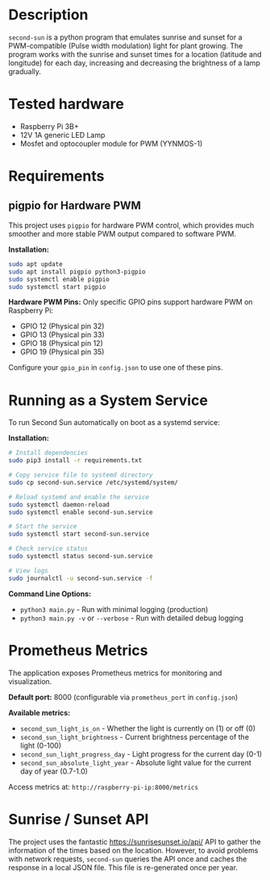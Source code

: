 # Description

`second-sun` is a python program that emulates sunrise and sunset for a PWM-compatible (Pulse width modulation) light for plant growing. The program works with the sunrise and sunset times for a location (latitude and longitude) for each day, increasing and decreasing the brightness of a lamp gradually.

# Tested hardware
- Raspberry Pi 3B+
- 12V 1A generic LED Lamp
- Mosfet and optocoupler module for PWM (YYNMOS-1)

# Requirements
## pigpio for Hardware PWM
This project uses `pigpio` for hardware PWM control, which provides much smoother and more stable PWM output compared to software PWM.

**Installation:**
```bash
sudo apt update
sudo apt install pigpio python3-pigpio
sudo systemctl enable pigpio
sudo systemctl start pigpio
```

**Hardware PWM Pins:**
Only specific GPIO pins support hardware PWM on Raspberry Pi:
- GPIO 12 (Physical pin 32)
- GPIO 13 (Physical pin 33) 
- GPIO 18 (Physical pin 12)
- GPIO 19 (Physical pin 35)

Configure your `gpio_pin` in `config.json` to use one of these pins.

# Running as a System Service

To run Second Sun automatically on boot as a systemd service:

**Installation:**
```bash
# Install dependencies
sudo pip3 install -r requirements.txt

# Copy service file to systemd directory
sudo cp second-sun.service /etc/systemd/system/

# Reload systemd and enable the service
sudo systemctl daemon-reload
sudo systemctl enable second-sun.service

# Start the service
sudo systemctl start second-sun.service

# Check service status
sudo systemctl status second-sun.service

# View logs
sudo journalctl -u second-sun.service -f
```

**Command Line Options:**
- `python3 main.py` - Run with minimal logging (production)
- `python3 main.py -v` or `--verbose` - Run with detailed debug logging

# Prometheus Metrics
The application exposes Prometheus metrics for monitoring and visualization.

**Default port:** 8000 (configurable via `prometheus_port` in `config.json`)

**Available metrics:**
- `second_sun_light_is_on` - Whether the light is currently on (1) or off (0)
- `second_sun_light_brightness` - Current brightness percentage of the light (0-100)
- `second_sun_light_progress_day` - Light progress for the current day (0-1)
- `second_sun_absolute_light_year` - Absolute light value for the current day of year (0.7-1.0)

Access metrics at: `http://raspberry-pi-ip:8000/metrics`

# Sunrise / Sunset API
The project uses the fantastic https://sunrisesunset.io/api/ API to gather the information of the times based on the location. However, to avoid problems with network requests, `second-sun` queries the API once and caches the response in a local JSON file. This file is re-generated once per year. 
